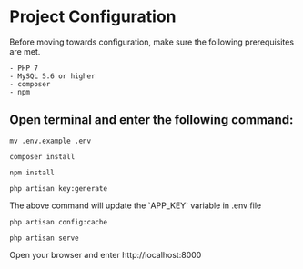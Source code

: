 # Project Configuration

<p>
    Before moving towards configuration, make sure the following prerequisites are met.
    
    - PHP 7
    - MySQL 5.6 or higher
    - composer
    - npm
</p>



## Open terminal and enter the following command:
<p><code>mv .env.example .env</code></p>

<p><code>composer install</code></p>

<p><code>npm install</code></p>

<p><code>php artisan key:generate</code></p>

<p>The above command will update the `APP_KEY` variable in .env file</p>

<p><code>php artisan config:cache</code></p>

<p><code>php artisan serve</code></p>

<p>Open your browser and enter http://localhost:8000</p>